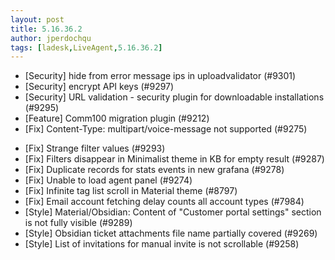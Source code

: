 ```yaml
---
layout: post
title: 5.16.36.2
author: jperdochqu
tags: [ladesk,LiveAgent,5.16.36.2]
---
```


- [Security] hide from error message ips in uploadvalidator (#9301)
- [Security] encrypt API keys (#9297)
- [Security] URL validation - security plugin for downloadable installations (#9295)
- [Feature] Comm100 migration plugin (#9212)
- [Fix] Content-Type: multipart/voice-message not supported (#9275)

<!--more--> 

- [Fix] Strange filter values (#9293)
- [Fix] Filters disappear in Minimalist theme in KB for empty result (#9287)
- [Fix] Duplicate records for stats events in new grafana (#9278)
- [Fix] Unable to load agent panel (#9274)
- [Fix] Infinite tag list scroll in Material theme (#8797)
- [Fix] Email account fetching delay counts all account types (#7984)
- [Style] Material/Obsidian: Content of "Customer portal settings" section is not fully visible (#9289)
- [Style] Obsidian ticket attachments file name partially covered (#9269)
- [Style] List of invitations for manual invite is not scrollable (#9258)
